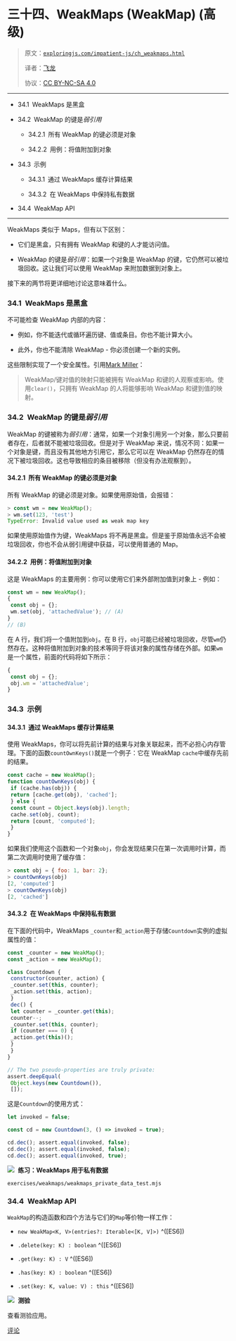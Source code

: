 # 三十四、WeakMaps (WeakMap) (高级)

> 原文：[`exploringjs.com/impatient-js/ch_weakmaps.html`](https://exploringjs.com/impatient-js/ch_weakmaps.html)
> 
> 译者：[飞龙](https://github.com/wizardforcel)
> 
> 协议：[CC BY-NC-SA 4.0](https://creativecommons.org/licenses/by-nc-sa/4.0/)


* * *

+   34.1 WeakMaps 是黑盒

+   34.2 WeakMap 的键是*弱引用*

    +   34.2.1 所有 WeakMap 的键必须是对象

    +   34.2.2 用例：将值附加到对象

+   34.3 示例

    +   34.3.1 通过 WeakMaps 缓存计算结果

    +   34.3.2 在 WeakMaps 中保持私有数据

+   34.4 WeakMap API

* * *

WeakMaps 类似于 Maps，但有以下区别：

+   它们是黑盒，只有拥有 WeakMap 和键的人才能访问值。

+   WeakMap 的键是*弱引用*：如果一个对象是 WeakMap 的键，它仍然可以被垃圾回收。这让我们可以使用 WeakMap 来附加数据到对象上。

接下来的两节将更详细地讨论这意味着什么。

### 34.1 WeakMaps 是黑盒

不可能检查 WeakMap 内部的内容：

+   例如，你不能迭代或循环遍历键、值或条目。你也不能计算大小。

+   此外，你也不能清除 WeakMap - 你必须创建一个新的实例。

这些限制实现了一个安全属性。引用[Mark Miller](https://github.com/tc39/tc39-notes/blob/master/meetings/2014-11/nov-19.md#412-should-weakmapweakset-have-a-clear-method-markm)：

> WeakMap/键对值的映射只能被拥有 WeakMap 和键的人观察或影响。使用`clear()`，只拥有 WeakMap 的人将能够影响 WeakMap 和键到值的映射。

### 34.2 WeakMap 的键是*弱引用*

WeakMap 的键被称为*弱引用*：通常，如果一个对象引用另一个对象，那么只要前者存在，后者就不能被垃圾回收。但是对于 WeakMap 来说，情况不同：如果一个对象是键，而且没有其他地方引用它，那么它可以在 WeakMap 仍然存在的情况下被垃圾回收。这也导致相应的条目被移除（但没有办法观察到）。

#### 34.2.1 所有 WeakMap 的键必须是对象

所有 WeakMap 的键必须是对象。如果使用原始值，会报错：

```js
> const wm = new WeakMap();
> wm.set(123, 'test')
TypeError: Invalid value used as weak map key
```

如果使用原始值作为键，WeakMaps 将不再是黑盒。但是鉴于原始值永远不会被垃圾回收，你也不会从弱引用键中获益，可以使用普通的 Map。

#### 34.2.2 用例：将值附加到对象

这是 WeakMaps 的主要用例：你可以使用它们来外部附加值到对象上 - 例如：

```js
const wm = new WeakMap();
{
 const obj = {};
 wm.set(obj, 'attachedValue'); // (A)
}
// (B)
```

在 A 行，我们将一个值附加到`obj`。在 B 行，`obj`可能已经被垃圾回收，尽管`wm`仍然存在。这种将值附加到对象的技术等同于将该对象的属性存储在外部。如果`wm`是一个属性，前面的代码将如下所示：

```js
{
 const obj = {};
 obj.wm = 'attachedValue';
}
```

### 34.3 示例

#### 34.3.1 通过 WeakMaps 缓存计算结果

使用 WeakMaps，你可以将先前计算的结果与对象关联起来，而不必担心内存管理。下面的函数`countOwnKeys()`就是一个例子：它在 WeakMap `cache`中缓存先前的结果。

```js
const cache = new WeakMap();
function countOwnKeys(obj) {
 if (cache.has(obj)) {
 return [cache.get(obj), 'cached'];
 } else {
 const count = Object.keys(obj).length;
 cache.set(obj, count);
 return [count, 'computed'];
 }
}
```

如果我们使用这个函数和一个对象`obj`，你会发现结果只在第一次调用时计算，而第二次调用时使用了缓存值：

```js
> const obj = { foo: 1, bar: 2};
> countOwnKeys(obj)
[2, 'computed']
> countOwnKeys(obj)
[2, 'cached']
```

#### 34.3.2 在 WeakMaps 中保持私有数据

在下面的代码中，WeakMaps `_counter`和`_action`用于存储`Countdown`实例的虚拟属性的值：

```js
const _counter = new WeakMap();
const _action = new WeakMap();

class Countdown {
 constructor(counter, action) {
 _counter.set(this, counter);
 _action.set(this, action);
 }
 dec() {
 let counter = _counter.get(this);
 counter--;
 _counter.set(this, counter);
 if (counter === 0) {
 _action.get(this)();
 }
 }
}

// The two pseudo-properties are truly private:
assert.deepEqual(
 Object.keys(new Countdown()),
 []);
```

这是`Countdown`的使用方式：

```js
let invoked = false;

const cd = new Countdown(3, () => invoked = true);

cd.dec(); assert.equal(invoked, false);
cd.dec(); assert.equal(invoked, false);
cd.dec(); assert.equal(invoked, true);
```

![](img/90f73f1851c5b1baf43cb746913c09e6.png)  **练习：WeakMaps 用于私有数据**

`exercises/weakmaps/weakmaps_private_data_test.mjs`

### 34.4 WeakMap API

`WeakMap`的构造函数和四个方法与它们的`Map`等价物一样工作： 

+   `new WeakMap<K, V>(entries?: Iterable<[K, V]>)` ^([ES6])

+   `.delete(key: K) : boolean` ^([ES6])

+   `.get(key: K) : V` ^([ES6])

+   `.has(key: K) : boolean` ^([ES6])

+   `.set(key: K, value: V) : this` ^([ES6])

![](img/4ca05ad97a693bee61e4fd6459232e60.png)  **测验**

查看测验应用。

[评论](https://github.com/rauschma/impatient-js/issues/36)
